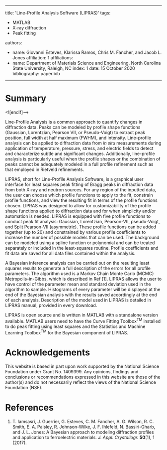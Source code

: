 
---
title: 'Line-Profile Analysis Software (LIPRAS)'
tags:
  - MATLAB
  - X-ray diffraction
  - Peak fitting
  
authors:
  - name: Giovanni Esteves, Klarissa Ramos, Chris M. Fancher, and Jacob L. Jones
    affiliation: 1
affiliations:
 - name: Department of Materials Science and Engineering, North Carolina State University, Raleigh, NC
   index: 1
date: 15 October 2020
bibliography: paper.bib
---

# Summary


<![endif]-->

Line-Profile Analysis is a common approach to quantify changes in diffraction data. Peaks can be modeled by profile shape functions (Gaussian, Lorentzian, Pearson VII, or Pseudo-Voigt) to extract peak position, full width at half maximum (FWHM), and intensity. Line-profile analysis can be applied to diffraction data from _in situ_ measurements during application of temperature, pressure, stress, and electric fields to detect and characterize subtle and significant changes. Additionally, line-profile analysis is particularly useful when the profile shapes or the combination of peaks cannot be adequately modeled in a full profile refinement such as that employed in Rietveld refinements.

LIPRAS, short for Line-Profile Analysis Software, is a graphical user interface for least squares peak fitting of Bragg peaks in diffraction data from both X-ray and neutron sources. For any region of the inputted data, the user can choose which profile functions to apply to the fit, constrain profile functions, and view the resulting fit in terms of the profile functions chosen. LIPRAS was designed to allow for customizability of the profile shape functions applied to diffraction data and for when simplicity and/or automation is needed. LIPRAS is equipped with five profile functions to conduct peak fit analysis: Gaussian, Lorentzian, Pearson-VII, pseudo-Voigt, and Split Pearson-VII (asymmetric). These profile functions can be added together (up to 20) and constrained by various profile coefficients to increase the number of possible models that can be used. The background can be modeled using a spline function or polynomial and can be treated separately or included in the least-squares routine. Profile coefficients and fit data are saved for all data files contained within the analysis.

A Bayesian inference analysis can be carried out on the resulting least squares results to generate a full description of the errors for all profile parameters. The algorithm used is a Markov Chain Monte Carlo (MCMC) Metropolis-in-Gibbs, which is described in Ref [1]. LIPRAS allows the user to have control of the parameter mean and standard deviation used in the algorithm to sample. Histograms of every parameter will be displayed at the end of the Bayesian analysis with the results saved accordingly at the end of each analysis. Description of the model used in LIPRAS is detailed in LIPRAS manual, provided in every download.

LIPRAS is open source and is written in MATLAB with a standalone version available. MATLAB users need to have the Curve Fitting Toolbox<sup>TM</sup> installed to do peak fitting using least squares and the Statistics and Machine Learning Toolbox<sup>TM</sup> for the Bayesian component of LIPRAS.

# Acknowledgements

This website is based in part upon work supported by the National Science Foundation under Grant No. 1409399. Any opinions, findings and conclusions or recommendations expressed in this website are those of the author(s) and do not necessarily reflect the views of the National Science Foundation (NSF).

# References

1. T. Iamsasri, J. Guerrier, G. Esteves, C. M. Fancher, A. G. Wilson, R. C. Smith, E. A. Paisley, R. Johnson-Wilke, J. F. Ihlefeld, N. Bassiri-Gharb, and J. L. Jones: A Bayesian approach to modeling diffraction profiles and application to ferroelectric materials. _J. Appl. Crystallogr._ **50**(1), 1 (2017).